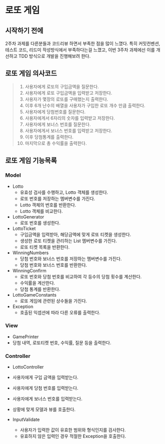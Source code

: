 # 로또 게임

## 시작하기 전에
2주차 과제를 다른분들과 코드리뷰 하면서 부족한 점을 많이 느꼈다.
특히 커밋컨벤션, 테스트 코드, 리드미 작성방식에서 부족하다는걸 느꼈고, 이번 
3주차 과제에선 이를 개선하고 TDD 방식으로 개발을 진행해보려 한다.

## 로또 게임 의사코드
> 1. 사용자에게 로또의 구입금액을 질문한다. <br>
> 2.  사용자에게 로또 구입금액을 입력받고 저장한다.<br>
> 3. 사용자가 몇장의 로또를 구매했는지 출력한다.<br>
> 4. 이후 6개 난수의 배열을 사용자가 구입한 로또 개수 만큼 출력한다. <br>
> 5. 사용자에게 당첨번호를 질문한다. <br>
> 6. 사용자에게서 6자리의 숫자를 입력받고 저장한다.<br>
> 7. 사용자에게 보너스 번호를 질문한다.<br>
> 8. 사용자에게서 보너스 번호를 입력받고 저장한다.<br>
> 9. 이후 당첨통계를 출력한다.<br>
> 10. 마지막으로 총 수익률을 출력한다.

## 로또 게임 기능목록

### Model
- Lotto
  - 유효성 검사를 수행하고, Lotto 객체를 생성한다.
  - 로또 번호를 저장하는 멤버변수를 가진다.
  - Lotto 객체의 번호를 반환한다.
  - Lotto 객체를 비교한다.
- LottoGenerator
  - 로또 번호를 생성한다.
- LottoTicket
  - 구입금액을 입력받아, 해당금액에 맞게 로또 티켓을 생성한다.
  - 생성한 로또 티켓을 관리하는 List 멤버변수를 가진다.
  - 로또 티켓 목록을 반환한다.
- WinningNumbers
  - 당첨 번호와 보너스 번호를 저장하는 멤버변수를 가진다.
  - 당첨 번호와 보너스 번호를 반환한다.
- WinningConfirm
  - 로또 번호와 당첨 번호를 비교하여 각 등수의 당첨 횟수를 계산한다.
  - 수익률을 계산한다.
  - 당첨 통계를 반환한다.
- LottoGameConstants
  - 로또 게임에 관련된 상수들을 가진다.
- Exception
  - 호출된 익셉션에 따라 다른 오류를 출력한다.
### View
- GamePrinter
- 당첨 내역, 로또티켓 번호, 수익률, 질문 등을 출력한다.

### Controller
- LottoController
- 사용자에게 구입 금액을 입력받는다.
- 사용자에게 당첨 번호를 입력받는다.
- 사용자에게 보너스 번호를 입력받는다.
- 상황에 맞게 모델과 뷰를 호출한다.

- InputValidate
  - 사용자가 입력한 값이 유효한 범위와 형식인지를 검사한다.
  - 유효하지 않은 입력인 경우 적절한 Exception을 호출한다.